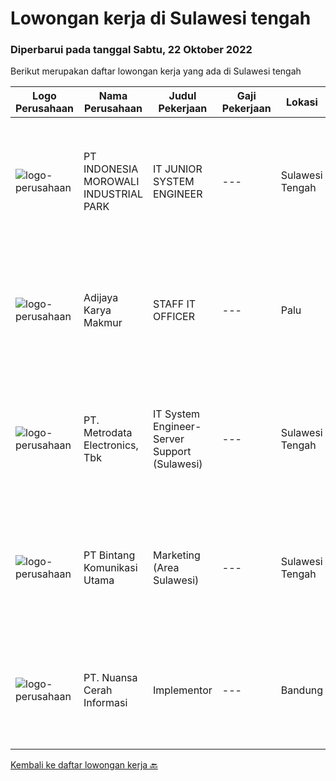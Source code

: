 
  # Lowongan kerja di Sulawesi tengah

  ### Diperbarui pada tanggal Sabtu, 22 Oktober 2022

  Berikut merupakan daftar lowongan kerja yang ada di Sulawesi tengah

  |Logo Perusahaan | Nama Perusahaan | Judul Pekerjaan | Gaji Pekerjaan | Lokasi | Deskripsi | Tanggal diunggah | Pranala |
  | -------------- | --------------- | --------------- | --------- | --------- | -------------- | ------- | ----------- |
  |![logo-perusahaan](https://image-service-cdn.seek.com.au/6f1b26962eca03f7c9c9a38ff9e9e5d35b6482b4/ee4dce1061f3f616224767ad58cb2fc751b8d2dc)|PT INDONESIA MOROWALI INDUSTRIAL PARK|IT JUNIOR SYSTEM ENGINEER|---|Sulawesi Tengah|Requirements : Bachelor degree preferably in Computer Science/ Information Systems/ Engineer or equivalent Having basic knowledge with Virtualization...|Jumat, 21 Oktober 2022|https://www.jobstreet.co.id/id/job/it-junior-system-engineer-4077092?token=0~09466f03-ac87-4e99-9987-ae1e0a2e6eef&sectionRank=1&jobId=jobstreet-id-job-4077092|
|![logo-perusahaan](https://i.ibb.co/sqvTCh9/112815900-stock-vector-no-image-available-icon-flat-vector.webp)|Adijaya Karya Makmur|STAFF IT OFFICER|---|Palu|Kualifikasi : Pendidikan Minimal SMA/SMK/Sederajat Lulusan baru/Fresh Graduate dipersilakan melamar Paham Dasar Jaringan Memiliki Wawasan tentang IT...|Selasa, 18 Oktober 2022|https://www.jobstreet.co.id/id/job/staff-it-officer-4072119?token=0~09466f03-ac87-4e99-9987-ae1e0a2e6eef&sectionRank=2&jobId=jobstreet-id-job-4072119|
|![logo-perusahaan](https://image-service-cdn.seek.com.au/0d75518309b56a3cff39daa569b0ba02cc7a22f2/ee4dce1061f3f616224767ad58cb2fc751b8d2dc)|PT. Metrodata Electronics, Tbk|IT System Engineer- Server Support (Sulawesi)|---|Sulawesi Tengah|Lingkup Kerja:1. Singl Point Of Contact O3652. Dispatcher Ticket, Log &amp; Analyze Ticket3. First level support4. Diutamakan mempunyai pengalaman...|Selasa, 18 Oktober 2022|https://www.jobstreet.co.id/id/job/it-system-engineer-server-support-sulawesi-4071890?token=0~09466f03-ac87-4e99-9987-ae1e0a2e6eef&sectionRank=3&jobId=jobstreet-id-job-4071890|
|![logo-perusahaan](https://image-service-cdn.seek.com.au/c9ea1c15540adb1bb3ee5d9034c0b2b344562e4e/ee4dce1061f3f616224767ad58cb2fc751b8d2dc)|PT Bintang Komunikasi Utama|Marketing (Area Sulawesi)|---|Sulawesi Tengah|Usia maksimal 40 tahun Pendidikan minimal S1 Teknik Elektro/ Jaringan/ Telekomunikasi Memiliki pengalaman di bidang marketing teknis minimal 1 tahun...|Selasa, 18 Oktober 2022|https://www.jobstreet.co.id/id/job/marketing-area-sulawesi-4052479?token=0~09466f03-ac87-4e99-9987-ae1e0a2e6eef&sectionRank=4&jobId=jobstreet-id-job-4052479|
|![logo-perusahaan](https://image-service-cdn.seek.com.au/ccc9351bdb2230a6a680c29475ae1d118c709938/ee4dce1061f3f616224767ad58cb2fc751b8d2dc)|PT. Nuansa Cerah Informasi|Implementor|---|Bandung|Pendidikan D3 / S1 Sistem Informasi/ Manajemen Informatika/ Teknik Komputer/ Teknik Informatika / Komputer Akuntansi/Akuntansi Komunikatif, dapat...|Minggu, 16 Oktober 2022|https://www.jobstreet.co.id/id/job/implementor-4058754?token=0~09466f03-ac87-4e99-9987-ae1e0a2e6eef&sectionRank=5&jobId=jobstreet-id-job-4058754|


  [Kembali ke daftar lowongan kerja 🔙](../README.md#daftar-lowongan-kerja)
  